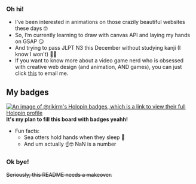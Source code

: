 ### Oh hi!

- I’ve been interested in animations on those crazily beautiful websites these days 🤓
- So, I’m currently learning to draw with canvas API and laying my hands on GSAP 😏
- And trying to pass JLPT N3 this December without studying kanji (I know I won't) 😵‍💫
- If you want to know more about a video game nerd who is obsessed with creative web design (and animation, AND games), you can just click [this](mailto:hsuyatimyo11@gmail.com)
 to email me.

## My badges
[![An image of @rikirm's Holopin badges, which is a link to view their full Holopin profile](https://holopin.me/rikirm)](https://holopin.io/@rikirm)
**It's my plan to fill this board with badges yeahh!**

- Fun facts:
  - Sea otters hold hands when they sleep 🦦
  - And um actually ☝🤓 NaN is a number



### Ok bye!
~~Seriously, this README needs a makeover.~~
